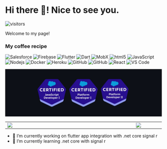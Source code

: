 <h1> Hi there 👋! Nice to see you. </h1>

![visitors](https://visitor-badge.laobi.icu/badge?page_id=fpatelm.visitor-badge)
<p>Welcome to my page!</p>

<h3>My coffee recipe</h3>
<p>
  <img alt="Salesforce" src="https://img.shields.io/badge/-Salesforce-1798c1?style=flat-square&logo=salesforce&logoColor=white" />
  <img alt="Firebase" src="https://img.shields.io/badge/-Firebase-ffa611?style=flat-square&logo=firebase&logoColor=white" />
  <img alt="Flutter" src="https://img.shields.io/badge/-Flutter-52A3F2?style=flat-square&logo=flutter&logoColor=white" />
  <img alt="Dart" src="https://img.shields.io/badge/-Dart-blue?style=flat-square&logo=dart&logoColor=white" />
  <img alt="MobX" src="https://img.shields.io/badge/-MobX-14459D?style=flat-square&logo=mobx&logoColor=whitee" />
  <img alt="html5" src="https://img.shields.io/badge/-HTML5-E34F26?style=flat-square&logo=html5&logoColor=white" />
  <img alt="JavaScript" src="https://img.shields.io/badge/-JavaScript-f0db4f?style=flat-square&logo=javascript&logoColor=white" />
  <img alt="Nodejs" src="https://img.shields.io/badge/-Nodejs-43853d?style=flat-square&logo=Node.js&logoColor=white" />
  <img alt="Docker" src="https://img.shields.io/badge/-Docker-46a2f1?style=flat-square&logo=docker&logoColor=white" />
  <img alt="Heroku" src="https://img.shields.io/badge/-Heroku-430098?style=flat-square&logo=heroku&logoColor=white" />
  <img alt="GitHub" src="https://img.shields.io/badge/-GitHub-000000?style=flat-square&logo=github&logoColor=white" />
  <img alt="GitHub" src="https://img.shields.io/badge/-GIT-black?style=flat-square&logo=git&logoColor=white" />
  <img alt="React" src="https://img.shields.io/badge/-React-black?style=flat-square&logo=react&logoColor=blue" />
  
  
  
  <img alt="VS Code" src="https://camo.githubusercontent.com/28d844544b515f2f83a33f7a0dba0b338b152e9fc387007a7667efd8f3aa62eb/68747470733a2f2f696d672e736869656c64732e696f2f62616467652f2d5653253230436f64652d3030374143433f7374796c653d666c61742d737175617265266c6f676f3d76697375616c2d73747564696f2d636f6465" />
 
  
  <!-- https://img.shields.io/badge/-Source%20Tree-blue?style=flat-square&logo=sourcetree&logoColor=white -->
  
  <!-- https://img.shields.io/badge/-CSS-blue?style=flat-square&logo=css3&logoColor=white -->
  
  <!-- https://img.shields.io/badge/-Source%20Tree-blue?style=flat-square&logo=sourcetree&logoColor=white -->
  
</p>

![Faizal](https://github.com/fpatelm/fpatelm/blob/main/certs-02.jpg)
<!--![Faizal](https://github.com/fpatelm/fpatelm/blob/main/banner-01.jpg)-->

<!--[![Faizal](https://github.com/fpatelm/fpatelm/blob/main/banner-01.jpg)](https://www.youtube.com/keynotecast?sub_confirmation=1)-->


<!--<p align="center">
  <a href="https://www.youtube.com/keynotecast">Youtube Channel</a>
</p>-->
  
  
<center>
  <table>
    <tr>
        <td><img width="400px" align="left" src="https://github-readme-stats.vercel.app/api/top-langs/?username=fpatelm&hide=html&layout=compact&theme=dark" /></td>
        <td><img width="495px" align="left" src="https://github-readme-stats.vercel.app/api?username=fpatelm&theme=dark" /></td>
    </tr>   
  </table>
</center>

- 🔭 I’m currently working on flutter app integration with .net core signal r
- 🌱 I’m currently learning .net core with signal r

<!--
<h3>My top most viewed tutorials</h3>
<ul>
  <li><a href="https://youtu.be/ua9AfnGvP3Q" target="_blank"><b><img src="https://emojipedia-us.s3.dualstack.us-west-1.amazonaws.com/thumbs/240/apple/237/fire_1f525.png" width="20" alt="new" /> Flutter Firebase Phone Number Authentication</b></a><br/><i>You will learn to verify phone number using Flutter Firebase Authentication API. We are going to integrate Flutter Firebase Auth API to request an OTP code, perform the OTP code verification and sign in the user in Firebase in the Flutter Chat App with Firebase.</i></li>

<li><a href="https://youtu.be/zRRCY9mJNNE"><b><img src="https://emojipedia-us.s3.dualstack.us-west-1.amazonaws.com/thumbs/240/apple/237/fire_1f525.png" width="20" alt="new" /> Flutter Firebase Firestore</b></a><br/><i>You will learn how to configure Firebase Firestore (Real-Time Database) to be used in Flutter Cloud Firesotre Chat App.</i></li>
    

<li><a href="https://youtu.be/aKYfq-VPnMA"><b><img src="https://emojipedia-us.s3.dualstack.us-west-1.amazonaws.com/thumbs/240/apple/237/fire_1f525.png" width="20" alt="new" /> Chat Messages Flutter Firebase Firestore</b></a><br/><i>You will learn how to make queries to Firebase Cloud Firestore with filters. In this episode, we are going to engage in chat with a specific user in the people list.</i></li>
</ul>

<h3>Salesforce tutorials</h3>
<ul>
  <li><a href="https://youtu.be/vY3-MEsROtw"><b>Field Level Security in Salesforce</b></a><br/><i>Focus on Data Security and specifically on Control Access to Fields, commonly known as FLS (Field Level Security in Salesforce).
</i></li>
  
<li><a href="https://youtu.be/bwuHbyGEu4Y"><b>Control Access to Objects in Salesforce</b></a><br/><i>Focus on Data Security and specifically on Control Access to Objects in Salesforce.</i></li>
 
</ul>


<h3>Bundle tutorials</h3>
<ul>

<li><a href="https://youtube.com/playlist?list=PLD46K4dpufBGgAwrvl2DwDSo8EHNfW4UH"><b>Modern JavaScript</b></a><br/><i>You will learn JavaScript from basics to advanced level.
</i></li>
  
<li><a href="https://youtube.com/playlist?list=PLD46K4dpufBHryRDK5ljANBrdCVvjYQ21"><b>Flutter Hack</b></a><br/><i>Tips and tricks for Flutter Development</i></li>
  
<li><a href="https://youtube.com/playlist?list=PLD46K4dpufBEMDz5UblupcWLUiS2hFBXI"><b>Flutter Firebase Cupertino Chat App</b></a><br/><i>You will learn to build a complete Flutter Chat App with Firebase Integration.</i></li>
  
<li><a href="https://youtube.com/playlist?list=PLD46K4dpufBEu4uf044Nn9hFAasKVyh72"><b>Salesforce App Builder</b></a><br/><i>Everything you need to know to be a Salesforce Admin or Developer</i></li>-->
 
</ul>

<!--
**fpatelm/fpatelm** is a ✨ _special_ ✨ repository because its `README.md` (this file) appears on your GitHub profile.

Here are some ideas to get you started:

- 🔭 I’m currently working on ...
- 🌱 I’m currently learning ...
- 👯 I’m looking to collaborate on ...
- 🤔 I’m looking for help with ...
- 💬 Ask me about ...
- 📫 How to reach me: ...
- 😄 Pronouns: ...
- ⚡ Fun fact: ...
-->
